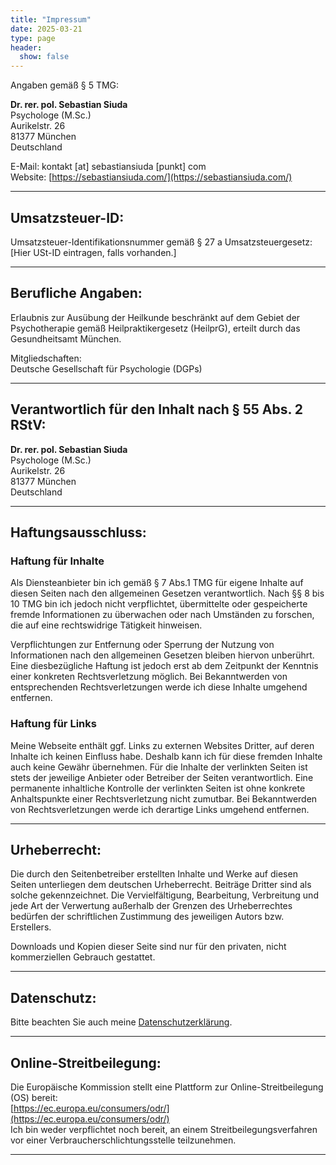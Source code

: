 ```yaml
---
title: "Impressum"
date: 2025-03-21
type: page
header:
  show: false
---
```


Angaben gemäß § 5 TMG:

**Dr. rer. pol. Sebastian Siuda**  
Psychologe (M.Sc.)  
Aurikelstr. 26  
81377 München  
Deutschland

E-Mail: kontakt [at] sebastiansiuda [punkt] com  
Website: [https://sebastiansiuda.com/](https://sebastiansiuda.com/)

---

## Umsatzsteuer-ID:

Umsatzsteuer-Identifikationsnummer gemäß § 27 a Umsatzsteuergesetz:  
[Hier USt-ID eintragen, falls vorhanden.]

---

## Berufliche Angaben:

Erlaubnis zur Ausübung der Heilkunde beschränkt auf dem Gebiet der Psychotherapie gemäß Heilpraktikergesetz (HeilprG), erteilt durch das Gesundheitsamt München.

Mitgliedschaften:  
Deutsche Gesellschaft für Psychologie (DGPs)

---

## Verantwortlich für den Inhalt nach § 55 Abs. 2 RStV:

**Dr. rer. pol. Sebastian Siuda**  
Psychologe (M.Sc.)  
Aurikelstr. 26  
81377 München  
Deutschland

---

## Haftungsausschluss:

### Haftung für Inhalte

Als Diensteanbieter bin ich gemäß § 7 Abs.1 TMG für eigene Inhalte auf diesen Seiten nach den allgemeinen Gesetzen verantwortlich. Nach §§ 8 bis 10 TMG bin ich jedoch nicht verpflichtet, übermittelte oder gespeicherte fremde Informationen zu überwachen oder nach Umständen zu forschen, die auf eine rechtswidrige Tätigkeit hinweisen.

Verpflichtungen zur Entfernung oder Sperrung der Nutzung von Informationen nach den allgemeinen Gesetzen bleiben hiervon unberührt. Eine diesbezügliche Haftung ist jedoch erst ab dem Zeitpunkt der Kenntnis einer konkreten Rechtsverletzung möglich. Bei Bekanntwerden von entsprechenden Rechtsverletzungen werde ich diese Inhalte umgehend entfernen.

### Haftung für Links

Meine Webseite enthält ggf. Links zu externen Websites Dritter, auf deren Inhalte ich keinen Einfluss habe. Deshalb kann ich für diese fremden Inhalte auch keine Gewähr übernehmen. Für die Inhalte der verlinkten Seiten ist stets der jeweilige Anbieter oder Betreiber der Seiten verantwortlich. Eine permanente inhaltliche Kontrolle der verlinkten Seiten ist ohne konkrete Anhaltspunkte einer Rechtsverletzung nicht zumutbar. Bei Bekanntwerden von Rechtsverletzungen werde ich derartige Links umgehend entfernen.

---

## Urheberrecht:

Die durch den Seitenbetreiber erstellten Inhalte und Werke auf diesen Seiten unterliegen dem deutschen Urheberrecht. Beiträge Dritter sind als solche gekennzeichnet. Die Vervielfältigung, Bearbeitung, Verbreitung und jede Art der Verwertung außerhalb der Grenzen des Urheberrechtes bedürfen der schriftlichen Zustimmung des jeweiligen Autors bzw. Erstellers.

Downloads und Kopien dieser Seite sind nur für den privaten, nicht kommerziellen Gebrauch gestattet.

---

## Datenschutz:

Bitte beachten Sie auch meine [Datenschutzerklärung](/datenschutz/).

---

## Online-Streitbeilegung:

Die Europäische Kommission stellt eine Plattform zur Online-Streitbeilegung (OS) bereit:  
[https://ec.europa.eu/consumers/odr/](https://ec.europa.eu/consumers/odr/)  
Ich bin weder verpflichtet noch bereit, an einem Streitbeilegungsverfahren vor einer Verbraucherschlichtungsstelle teilzunehmen.

---